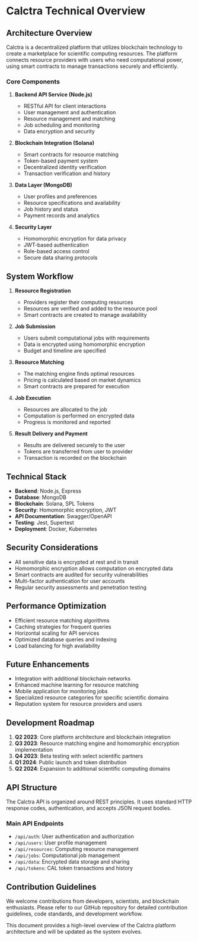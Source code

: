 # Calctra Technical Overview

## Architecture Overview

Calctra is a decentralized platform that utilizes blockchain technology to create a marketplace for scientific computing resources. The platform connects resource providers with users who need computational power, using smart contracts to manage transactions securely and efficiently.

### Core Components

1. **Backend API Service (Node.js)**
   - RESTful API for client interactions
   - User management and authentication
   - Resource management and matching
   - Job scheduling and monitoring
   - Data encryption and security

2. **Blockchain Integration (Solana)**
   - Smart contracts for resource matching
   - Token-based payment system
   - Decentralized identity verification
   - Transaction verification and history

3. **Data Layer (MongoDB)**
   - User profiles and preferences
   - Resource specifications and availability
   - Job history and status
   - Payment records and analytics

4. **Security Layer**
   - Homomorphic encryption for data privacy
   - JWT-based authentication
   - Role-based access control
   - Secure data sharing protocols

## System Workflow

1. **Resource Registration**
   - Providers register their computing resources
   - Resources are verified and added to the resource pool
   - Smart contracts are created to manage availability

2. **Job Submission**
   - Users submit computational jobs with requirements
   - Data is encrypted using homomorphic encryption
   - Budget and timeline are specified

3. **Resource Matching**
   - The matching engine finds optimal resources
   - Pricing is calculated based on market dynamics
   - Smart contracts are prepared for execution

4. **Job Execution**
   - Resources are allocated to the job
   - Computation is performed on encrypted data
   - Progress is monitored and reported

5. **Result Delivery and Payment**
   - Results are delivered securely to the user
   - Tokens are transferred from user to provider
   - Transaction is recorded on the blockchain

## Technical Stack

- **Backend**: Node.js, Express
- **Database**: MongoDB
- **Blockchain**: Solana, SPL Tokens
- **Security**: Homomorphic encryption, JWT
- **API Documentation**: Swagger/OpenAPI
- **Testing**: Jest, Supertest
- **Deployment**: Docker, Kubernetes

## Security Considerations

- All sensitive data is encrypted at rest and in transit
- Homomorphic encryption allows computation on encrypted data
- Smart contracts are audited for security vulnerabilities
- Multi-factor authentication for user accounts
- Regular security assessments and penetration testing

## Performance Optimization

- Efficient resource matching algorithms
- Caching strategies for frequent queries
- Horizontal scaling for API services
- Optimized database queries and indexing
- Load balancing for high availability

## Future Enhancements

- Integration with additional blockchain networks
- Enhanced machine learning for resource matching
- Mobile application for monitoring jobs
- Specialized resource categories for specific scientific domains
- Reputation system for resource providers and users

## Development Roadmap

1. **Q2 2023**: Core platform architecture and blockchain integration
2. **Q3 2023**: Resource matching engine and homomorphic encryption implementation
3. **Q4 2023**: Beta testing with select scientific partners
4. **Q1 2024**: Public launch and token distribution
5. **Q2 2024**: Expansion to additional scientific computing domains

## API Structure

The Calctra API is organized around REST principles. It uses standard HTTP response codes, authentication, and accepts JSON request bodies.

### Main API Endpoints

- `/api/auth`: User authentication and authorization
- `/api/users`: User profile management
- `/api/resources`: Computing resource management
- `/api/jobs`: Computational job management
- `/api/data`: Encrypted data storage and sharing
- `/api/tokens`: CAL token transactions and history

## Contribution Guidelines

We welcome contributions from developers, scientists, and blockchain enthusiasts. Please refer to our GitHub repository for detailed contribution guidelines, code standards, and development workflow.

This document provides a high-level overview of the Calctra platform architecture and will be updated as the system evolves. 